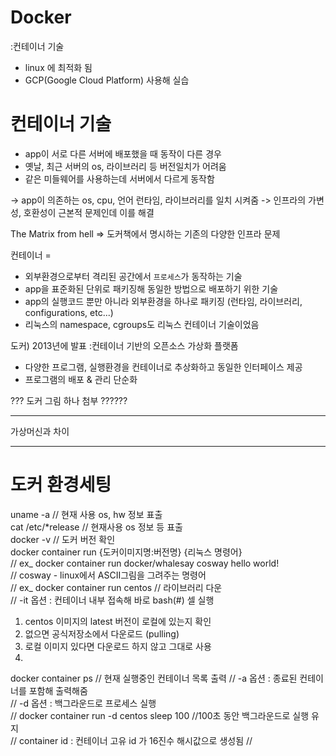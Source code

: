 # Docker

:컨테이너 기술

- linux 에 최적화 됨 
- GCP(Google Cloud Platform) 사용해 실습 

# 컨테이너 기술
- app이 서로 다른 서버에 배포했을 때 동작이 다른 경우 
- 옛날, 최근 서버의 os, 라이브러리 등 버전일치가 어려움
- 같은 미들웨어를 사용하는데 서버에서 다르게 동작함 

-> app이 의존하는 os, cpu, 언어 런타임, 라이브러리를 일치 시켜줌 
-> 인프라의 가변성, 호환성이 근본적 문제인데 이를 해결 

The Matrix from hell => 도커책에서 명시하는 기존의 다양한 인프라 문제

컨테이너 = 
- 외부환경으로부터 격리된 공간에서 `프로세스`가 동작하는 기술
- app을 표준화된 단위로 패키징해 동일한 방법으로 배포하기 위한 기술 
- app의 실행코드 뿐만 아니라 외부환경을 하나로 패키징 
  (런타임, 라이브러리, configurations, etc...)
- 리눅스의 namespace, cgroups도 리눅스 컨테이너 기술이었음 

도커)
2013년에 발표 
:컨테이너 기반의 오픈소스 가상화 플랫폼 
- 다양한 프로그램, 실행환경을 컨테이너로 추상화하고 동일한 인터페이스 제공
- 프로그램의 배포 & 관리 단순화 

??? 도커 그림 하나 첨부 ??????

------------------------------------------------------------------------------------
가상머신과 차이 

------------------------------------------------------------------------------------
# 도커 환경세팅  

  uname -a      // 현재 사용 os, hw 정보 표출  
  cat /etc/*release    // 현재사용 os 정보 등 표출  
  docker -v            // 도커 버전 확인  
  docker container run {도커이미지명:버전명} {리눅스 명령어}  
    // ex_ docker container run docker/whalesay cosway hello world!    
      // cosway - linux에서 ASCII그림을 그려주는 명령어  
    // ex_ docker container run centos    // 라이브러리 다운  
      // -it 옵션 : 컨테이너 내부 접속해 바로 bash(#) 셀 실행 

1. centos 이미지의 latest 버전이 로컬에 있는지 확인
2. 없으면 공식저장소에서 다운로드 (pulling)
3. 로컬 이미지 있다면 다운로드 하지 않고 그대로 사용
4. 

 docker container ps    // 현재 실행중인 컨테이너 목록 출력
   // -a 옵션 : 종료된 컨테이너를 포함해 출력해줌  
   // -d 옵션 : 백그라운드로 프로세스 실행  
       // docker container run -d centos sleep 100  //100초 동안 백그라운드로 실행 유지  
    // container id : 컨테이너 고유 id 가 16진수 해시값으로 생성됨
    //

